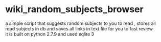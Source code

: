 # wiki_random_subjects_browser
 a simple script that suggests random subjects to you to read , stores all read subjects in db and saves all links in text file for you to fast review  
it is built on python 2.7.9 and used sqlite 3
